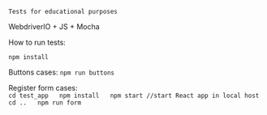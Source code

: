 `Tests for educational purposes`

WebdriverIO + JS + Mocha

How to run tests:

`npm install`

Buttons cases:
`npm run buttons`

Register form cases:  
`cd test_app  
npm install  
npm start //start React app in local host  
cd ..  
npm run form`  
